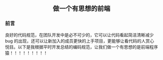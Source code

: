 <h2 align="center">做一个有思想的前端</h2>

### 前言
良好的代码规范，在团队开发中是必不可少的，它可以让代码看起简洁清晰减少 bug 的出现，还可以让新加入的成员更快的上手项目，更能够让看代码的人赏心悦目。以下是我根据平时开发总结的编码规范，让我们做一个有思想的是前端程序猿！！！！！！！！！